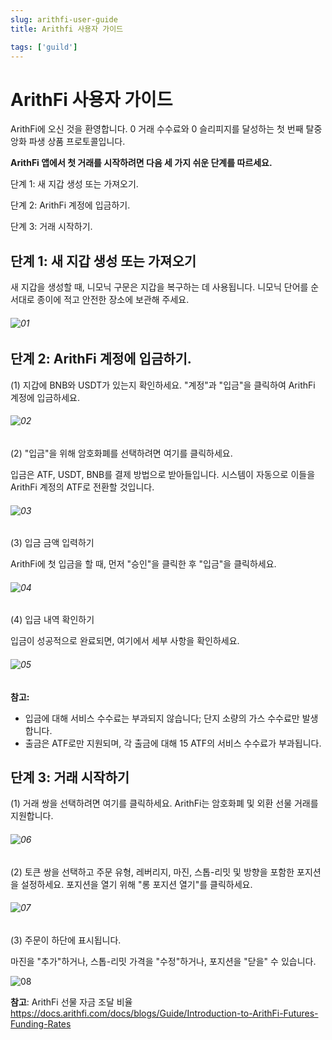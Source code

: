 ```yaml
---
slug: arithfi-user-guide
title: Arithfi 사용자 가이드

tags: ['guild']
---
```


# ArithFi 사용자 가이드

ArithFi에 오신 것을 환영합니다. 0 거래 수수료와 0 슬리피지를 달성하는 첫 번째 탈중앙화 파생 상품 프로토콜입니다.

**ArithFi 앱에서 첫 거래를 시작하려면 다음 세 가지 쉬운 단계를 따르세요.**

단계 1: 새 지갑 생성 또는 가져오기.

단계 2: ArithFi 계정에 입금하기.

단계 3: 거래 시작하기.

## 단계 1: 새 지갑 생성 또는 가져오기

새 지갑을 생성할 때, 니모닉 구문은 지갑을 복구하는 데 사용됩니다. 니모닉 단어를 순서대로 종이에 적고 안전한 장소에 보관해 주세요.

###### ![01](https://bafybeidzng2n26rwdgfkawcsoduekz7qlulxjlk3u6l6q6mzhedg5j5tze.ipfs.nftstorage.link/01.png)

## 단계 2: ArithFi 계정에 입금하기.

(1) 지갑에 BNB와 USDT가 있는지 확인하세요. "계정"과 "입금"을 클릭하여 ArithFi 계정에 입금하세요.

###### ![02](https://bafybeidzng2n26rwdgfkawcsoduekz7qlulxjlk3u6l6q6mzhedg5j5tze.ipfs.nftstorage.link/02.png)

(2) "입금"을 위해 암호화폐를 선택하려면 여기를 클릭하세요.

입금은 ATF, USDT, BNB를 결제 방법으로 받아들입니다. 시스템이 자동으로 이들을 ArithFi 계정의 ATF로 전환할 것입니다.

###### ![03](https://bafybeidzng2n26rwdgfkawcsoduekz7qlulxjlk3u6l6q6mzhedg5j5tze.ipfs.nftstorage.link/03.png)

(3) 입금 금액 입력하기

ArithFi에 첫 입금을 할 때, 먼저 "승인"을 클릭한 후 "입금"을 클릭하세요.

###### ![04](https://bafybeidzng2n26rwdgfkawcsoduekz7qlulxjlk3u6l6q6mzhedg5j5tze.ipfs.nftstorage.link/04.png)

(4) 입금 내역 확인하기

입금이 성공적으로 완료되면, 여기에서 세부 사항을 확인하세요.

###### ![05](https://bafybeidzng2n26rwdgfkawcsoduekz7qlulxjlk3u6l6q6mzhedg5j5tze.ipfs.nftstorage.link/05.png)

**참고:**

- 입금에 대해 서비스 수수료는 부과되지 않습니다; 단지 소량의 가스 수수료만 발생합니다.
- 출금은 ATF로만 지원되며, 각 출금에 대해 15 ATF의 서비스 수수료가 부과됩니다.

## 단계 3: 거래 시작하기

(1) 거래 쌍을 선택하려면 여기를 클릭하세요. ArithFi는 암호화폐 및 외환 선물 거래를 지원합니다.

###### ![06](https://bafybeidzng2n26rwdgfkawcsoduekz7qlulxjlk3u6l6q6mzhedg5j5tze.ipfs.nftstorage.link/06.png)

(2) 토큰 쌍을 선택하고 주문 유형, 레버리지, 마진, 스톱-리밋 및 방향을 포함한 포지션을 설정하세요. 포지션을 열기 위해 "롱 포지션 열기"를 클릭하세요.

###### ![07](https://bafybeidzng2n26rwdgfkawcsoduekz7qlulxjlk3u6l6q6mzhedg5j5tze.ipfs.nftstorage.link/07.png)

(3) 주문이 하단에 표시됩니다.

마진을 "추가"하거나, 스톱-리밋 가격을 "수정"하거나, 포지션을 "닫을" 수 있습니다.

![08](https://bafybeidzng2n26rwdgfkawcsoduekz7qlulxjlk3u6l6q6mzhedg5j5tze.ipfs.nftstorage.link/08.png)

**참고**: ArithFi 선물 자금 조달 비율 https://docs.arithfi.com/docs/blogs/Guide/Introduction-to-ArithFi-Futures-Funding-Rates
